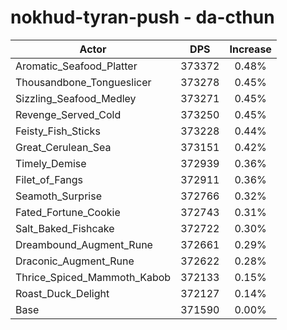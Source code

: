 # nokhud-tyran-push - da-cthun
| Actor | DPS | Increase |
|---|:---:|:---:|
|Aromatic_Seafood_Platter|373372|0.48%|
|Thousandbone_Tongueslicer|373278|0.45%|
|Sizzling_Seafood_Medley|373271|0.45%|
|Revenge_Served_Cold|373250|0.45%|
|Feisty_Fish_Sticks|373228|0.44%|
|Great_Cerulean_Sea|373151|0.42%|
|Timely_Demise|372939|0.36%|
|Filet_of_Fangs|372911|0.36%|
|Seamoth_Surprise|372766|0.32%|
|Fated_Fortune_Cookie|372743|0.31%|
|Salt_Baked_Fishcake|372722|0.30%|
|Dreambound_Augment_Rune|372661|0.29%|
|Draconic_Augment_Rune|372622|0.28%|
|Thrice_Spiced_Mammoth_Kabob|372133|0.15%|
|Roast_Duck_Delight|372127|0.14%|
|Base|371590|0.00%|
